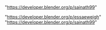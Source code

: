 "https://developer.blender.org/p/sainath99"
 
"https://developer.blender.org/p/essaeweigh"
"https://developer.blender.org/p/sainath99"
 
